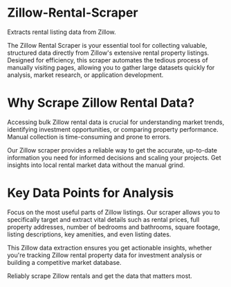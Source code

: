 # Zillow-Rental-Scraper
Extracts rental listing data from Zillow.

The Zillow Rental Scraper is your essential tool for collecting valuable, structured data directly from Zillow's extensive rental property listings. 
Designed for efficiency, this scraper automates the tedious process of manually visiting pages, allowing you to gather large datasets quickly for analysis, market research, or application development.

# Why Scrape Zillow Rental Data?
Accessing bulk Zillow rental data is crucial for understanding market trends, identifying investment opportunities, or comparing property performance. Manual collection is time-consuming and prone to errors. 

Our Zillow scraper provides a reliable way to get the accurate, up-to-date information you need for informed decisions and scaling your projects. Get insights into local rental market data without the manual grind.

# Key Data Points for Analysis
Focus on the most useful parts of Zillow listings. Our scraper allows you to specifically target and extract vital details such as rental prices, full property addresses, number of bedrooms and bathrooms, square footage, listing descriptions, key amenities, and even listing dates. 

This Zillow data extraction ensures you get actionable insights, whether you're tracking Zillow rental property data for investment analysis or building a competitive market database. 

Reliably scrape Zillow rentals and get the data that matters most.
